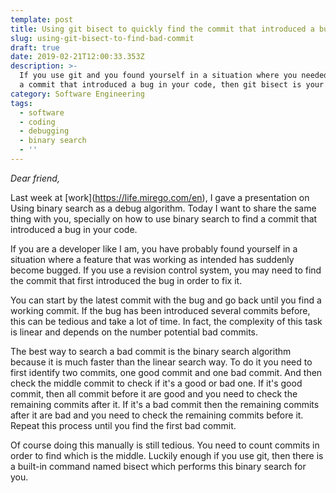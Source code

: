 ```yaml
---
template: post
title: Using git bisect to quickly find the commit that introduced a bug
slug: using-git-bisect-to-find-bad-commit
draft: true
date: 2019-02-21T12:00:33.353Z
description: >-
  If you use git and you found yourself in a situation where you needed to find
  a commit that introduced a bug in your code, then git bisect is your friend.
category: Software Engineering
tags:
  - software
  - coding
  - debugging
  - binary search
  - ''
---
```

_Dear friend,_

Last week at \[work](https://life.mirego.com/en), I gave a presentation on Using binary search as a debug algorithm. Today I want to share the same thing with you, specially on how to use binary search to find a commit that introduced a bug in your code.

If you are a developer like I am, you have probably found yourself in a situation where a feature that was working as intended has suddenly become bugged. If you use a revision control system, you may need to find the commit that first introduced the bug in order to fix it.

You can start by the latest commit with the bug and go back until you find a working commit. If the bug has been introduced several commits before, this can be tedious and take a lot of time. In fact, the complexity of this task is linear and depends on the number potential bad commits.

The best way to search a bad commit is the binary search algorithm because it is much faster than the linear search way. To do it you need to first identify two commits, one good commit and one bad commit. And then check the middle commit to check if it's a good or bad one. If it's good commit, then all commit before it are good and you need to check the remaining commits after it. If it's a bad commit then the remaining commits after it are bad and you need to check the remaining commits before it. Repeat this process until you find the first bad commit.

Of course doing this manually is still tedious. You need to count commits in order to find which is the middle. Luckily enough if you use git, then there is a built-in command named bisect which performs this binary search for you.
